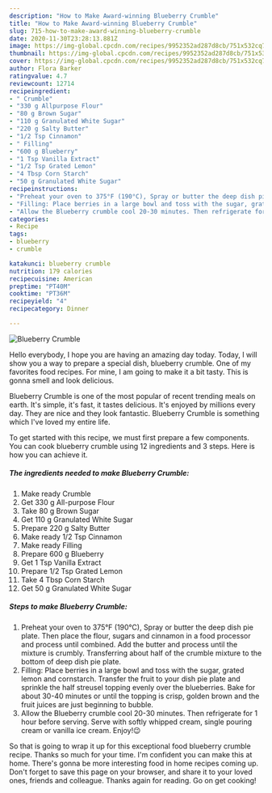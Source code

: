 ```yaml
---
description: "How to Make Award-winning Blueberry Crumble"
title: "How to Make Award-winning Blueberry Crumble"
slug: 715-how-to-make-award-winning-blueberry-crumble
date: 2020-11-30T23:28:13.881Z
image: https://img-global.cpcdn.com/recipes/9952352ad287d8cb/751x532cq70/blueberry-crumble-recipe-main-photo.jpg
thumbnail: https://img-global.cpcdn.com/recipes/9952352ad287d8cb/751x532cq70/blueberry-crumble-recipe-main-photo.jpg
cover: https://img-global.cpcdn.com/recipes/9952352ad287d8cb/751x532cq70/blueberry-crumble-recipe-main-photo.jpg
author: Flora Barker
ratingvalue: 4.7
reviewcount: 12714
recipeingredient:
- " Crumble"
- "330 g Allpurpose Flour"
- "80 g Brown Sugar"
- "110 g Granulated White Sugar"
- "220 g Salty Butter"
- "1/2 Tsp Cinnamon"
- " Filling"
- "600 g Blueberry"
- "1 Tsp Vanilla Extract"
- "1/2 Tsp Grated Lemon"
- "4 Tbsp Corn Starch"
- "50 g Granulated White Sugar"
recipeinstructions:
- "Preheat your oven to 375°F (190°C), Spray or butter the deep dish pie plate. Then place the flour, sugars and cinnamon in a food processor and process until combined. Add the butter and process until the mixture is crumbly. Transferring about half of the crumble mixture to the bottom of deep dish pie plate."
- "Filling: Place berries in a large bowl and toss with the sugar, grated lemon and cornstarch. Transfer the fruit to your dish pie plate and sprinkle the half streusel topping evenly over the blueberries. Bake for about 30-40 minutes or until the topping is crisp, golden brown and the fruit juices are just beginning to bubble."
- "Allow the Blueberry crumble cool 20-30 minutes. Then refrigerate for 1 hour before serving. Serve with softly whipped cream, single pouring cream or vanilla ice cream. Enjoy!😉"
categories:
- Recipe
tags:
- blueberry
- crumble

katakunci: blueberry crumble 
nutrition: 179 calories
recipecuisine: American
preptime: "PT40M"
cooktime: "PT36M"
recipeyield: "4"
recipecategory: Dinner

---
```



![Blueberry Crumble](https://img-global.cpcdn.com/recipes/9952352ad287d8cb/751x532cq70/blueberry-crumble-recipe-main-photo.jpg)

Hello everybody, I hope you are having an amazing day today. Today, I will show you a way to prepare a special dish, blueberry crumble. One of my favorites food recipes. For mine, I am going to make it a bit tasty. This is gonna smell and look delicious.

Blueberry Crumble is one of the most popular of recent trending meals on earth. It's simple, it's fast, it tastes delicious. It's enjoyed by millions every day. They are nice and they look fantastic. Blueberry Crumble is something which I've loved my entire life.




To get started with this recipe, we must first prepare a few components. You can cook blueberry crumble using 12 ingredients and 3 steps. Here is how you can achieve it.

<!--inarticleads1-->

##### The ingredients needed to make Blueberry Crumble:

1. Make ready  Crumble
1. Get 330 g All-purpose Flour
1. Take 80 g Brown Sugar
1. Get 110 g Granulated White Sugar
1. Prepare 220 g Salty Butter
1. Make ready 1/2 Tsp Cinnamon
1. Make ready  Filling
1. Prepare 600 g Blueberry
1. Get 1 Tsp Vanilla Extract
1. Prepare 1/2 Tsp Grated Lemon
1. Take 4 Tbsp Corn Starch
1. Get 50 g Granulated White Sugar




<!--inarticleads2-->

##### Steps to make Blueberry Crumble:

1. Preheat your oven to 375°F (190°C), Spray or butter the deep dish pie plate. Then place the flour, sugars and cinnamon in a food processor and process until combined. Add the butter and process until the mixture is crumbly. Transferring about half of the crumble mixture to the bottom of deep dish pie plate.
1. Filling: Place berries in a large bowl and toss with the sugar, grated lemon and cornstarch. Transfer the fruit to your dish pie plate and sprinkle the half streusel topping evenly over the blueberries. Bake for about 30-40 minutes or until the topping is crisp, golden brown and the fruit juices are just beginning to bubble.
1. Allow the Blueberry crumble cool 20-30 minutes. Then refrigerate for 1 hour before serving. Serve with softly whipped cream, single pouring cream or vanilla ice cream. Enjoy!😉




So that is going to wrap it up for this exceptional food blueberry crumble recipe. Thanks so much for your time. I'm confident you can make this at home. There's gonna be more interesting food in home recipes coming up. Don't forget to save this page on your browser, and share it to your loved ones, friends and colleague. Thanks again for reading. Go on get cooking!
